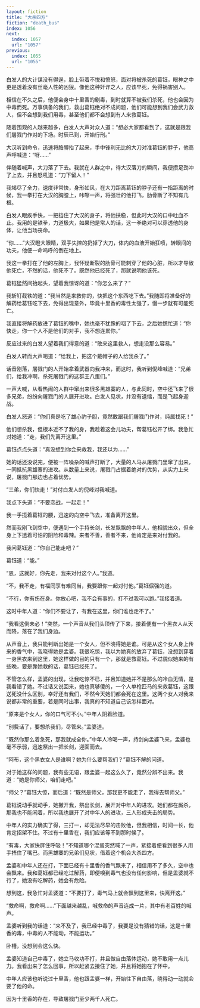 ```yaml
---
layout: fiction
title: "大杀四方"
fiction: "death_bus"
index: 1056
next:
  index: 1057
  url: "1057"
previous:
  index: 1055
  url: "1055"
---
```

白发人的大计谋没有得逞，脸上带着不悦和愤怒，面对将被杀死的葛钰，眼神之中更是透着没有丝毫人性的凶狠。像他这种奸诈之人，应该早死，免得祸害别人。

相信在不久之后，他便会身中十里香的剧毒，到时就算不被我们杀死，他也会因为中毒而死。万事俱备的我们，救出葛钰绝对不成问题，他们可能想到我们会武力救人，但不会想到我们用毒，甚至他们都不会想到有人来救葛钰。

随着围观的人越来越多，白发人大声对众人道：“想必大家都看到了，这就是跟我们屠戮门作对的下场。时辰已到，开始行刑。”

大汉听到命令，迅速将胳膊抬了起来，手中锋利无比的大刀对准葛钰的脖子，他高声呼喊道：“呀……”

伴随着喊声，大刀落了下去。我就在人群之中，待大汉落刀的瞬间，我便攒足劲冲了上去，并且怒吼道：“刀下留人！”

我竭尽了全力，速度非常快，身形如风，在大刀距离葛钰的脖子还有一指距离的时候，我一拳打在大汉的胸膛上，咔嚓一声，将强壮的他打飞，肋骨断了不知有几根。

白发人眼疾手快，一把挡住了大汉的身子，将他扶稳，但此时大汉的口中吐血不止。我用的是铁拳，力道极大，如果他是常人的话，这一拳绝对可以穿透他的身体，让他当场丧命。

“你……”大汉瞪大眼睛，双手失控的扔掉了大刀，体内的血液开始狂喷，转眼间的功夫，他便一命呜呼的倒在地上。

我这一拳打在了他的左胸上，我怀疑断裂的肋骨可能刺穿了他的心脏，所以才导致他死亡，不然的话，他死不了。既然他已经死了，那就说明他该死。

葛钰猛然间抬起头，望着我惊讶的道：“你怎么来了？”

我斩钉截铁的道：“我当然是来救你的，快把这个东西吃下去。”我随即将准备好的解药给葛钰吃下去，免得出现意外，毕竟十里香的毒性太强了，慢一步就有可能死亡。

我直接将解药放进了葛钰的嘴中，她也毫不犹豫的咽了下去，之后她慌忙道：“你快走，你一个人不是他们的对手，我不想连累你。”

反应过来的白发人望着我们得意的道：“敢来这里救人，想走没那么容易。”

白发人转而大声喝道：“给我上，把这个戴帽子的人给我杀了。”

话音刚落，屠戮门的人开始拿着武器向我冲来，而这时，我听到倪峰喊道：“兄弟们，给我冲啊，杀死屠戮门的这群王八蛋们。”

一声大喊，从看热闹的人群中窜出来很多黑雄寨的人，与此同时，空中还飞来了很多兄弟，纷纷向屠戮门的人展开进攻。白发人见状，并没有退缩，而是飞起身迎战。

白发人怒道：“你们真是吃了雄心豹子胆，竟然敢跟我们屠戮门作对，纯属找死！”

他们想杀我，但根本近不了我的身，我趁着这会儿功夫，帮葛钰松开了绑。我急忙对她道：“走，我们先离开这里。”

葛钰点点头道：“真没想到你会来救我，我还以为……”

她的话还没说完，便被一阵噪杂的喊声打断了，大量的人马从屠戮门里窜了出来，一同抵抗黑雄寨的进攻。从数量上来说，屠戮门占据着绝对的优势，从实力上来说，屠戮门那边也占着优势。

“三弟，你们快走！”对付白发人的倪峰对我喊道。

我点下头道：“不要恋战，一起走！”

我一手揽着葛钰的腰，迅速的向空中飞去，准备离开这里。

然而我刚飞到空中，便遇到一个手持长剑，长发飘飘的中年人，他相貌出众，但全身上下透着可怕的阴险和毒辣。来者不善，善者不来，他肯定是来对付我的。

我问葛钰道：“你自己能走吧？”

葛钰道：“能。”

“恩，这就好，你先走，我来对付这个人。”我道。

“不，我不走，有福同享有难同当，我要跟你一起对付他。”葛钰倔强的道。

“不行，你有伤在身。你放心吧，我不会有事的，打不过我可以跑。”我接着道。

这时中年人道：“你们不要让了，有我在这里，你们谁也走不了。”

“我看这倒未必！”突然，一个声音从我们头顶传了下来，接着便有一个黑衣人从天而降，落在了我们身边。

从声音上，我只能判断出她是一个女人，但不晓得她是谁。可是从这个女人身上传来的香气中，我晓得她是孟婆。我很吃惊，我以为她真的放弃了葛钰，没想到穿着一身黑衣来到这里，她这样做的目的只有一个，那就是救葛钰。不过貌似她来的有些晚，要是靠她救的话，葛钰已经死了。

不管怎么样，孟婆的出现，让我吃惊不已，并且知道她并不是那么的冷血无情，是我看错了她。不过话又说回来，她也真够傻的，一个人单枪匹马的来救葛钰，这跟送死没什么区别，幸好还有我们，不然今天她们都会死在这里。这两个女人对我来说都非常的重要，若是同时出事，我真的不知道自己该怎样面对。

“原来是个女人，你的口气可不小。”中年人阴着脸道。

“别费话了，要想杀我们，尽管来。”孟婆道。

“既然你那么着急死，那我就成全你。”中年人冷喝一声，持剑向孟婆飞来，孟婆也毫不示弱，迅速祭出一把长剑，迎面而去。

“阿布，这个黑衣女人是谁啊？她为什么要帮我们？”葛钰不解的问道。

对于她这样的问题，我有些无语，跟孟婆一起这么久了，竟然分辨不出来。我道：“她是你师父，咱们走吧。”

“师父？”葛钰大惊，而后道：“既然是师父，那我更不能走了，我得去帮师父。”

葛钰说动手就动手，她撇开我，祭出长剑，展开对中年人的进攻。她们都在厮杀，那我也不能闲着，所以我也展开了对中年人的进攻，三人形成夹击的局势。

中年人的实力确实了得，三打一，却无法尽早的击败他，但我相信，时间一长，他肯定招架不住。不过有十里香在，我们应该等不到那时候了。

“有毒，大家快屏住呼吸！”不知道哪个混蛋突然喊了一声，紧接着便看到很多人用手捂住了嘴巴。而黑雄寨的兄弟们见状，借着这个机会大杀四方。

孟婆和中年人还在打，下面已经有十里香的香气飘来了，相信用不了多久，空中也会飘来。我和葛钰都已经吃过解药，即便嗅到毒气也没有任何影响，但是孟婆就不行了，她没有吃解药，她会有危险。

想到这，我急忙对孟婆道：“不要打了，毒气马上就会飘到这里来，快离开这。”

“救命啊，救命啊……”下面越来越乱，喊救命的声音连成一片，其中有老百姓的喊声。

孟婆听到我的话道：“来不及了，我已经中毒了，我要是没有猜错的话，这是十里香的毒，中毒的人不能动，不能运功。”

卧槽，没想到会这么快。

孟婆知道自己中毒了，她立马收功不打，并且做自由落体运动，她不敢用一点儿力。我看出来了怎么回事，所以赶紧去接住了她，并且将她抱在了怀中。

中年人应该也听说过十里香，他也跟孟婆一样，开始往下自由落，晓得动一动就会要了他的命。

因为十里香的存在，导致屠戮门至少两千人死亡。